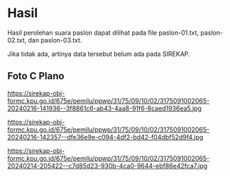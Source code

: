 # Hasil

Hasil perolehan suara paslon dapat dilihat pada file paslon-01.txt, paslon-02.txt, dan paslon-03.txt.

Jika tidak ada, artinya data tersebut belum ada pada SIREKAP.

## Foto C Plano

https://sirekap-obj-formc.kpu.go.id/675e/pemilu/ppwp/31/75/09/10/02/3175091002065-20240216-141936--3f8861c6-ab43-4aa8-91f6-8caed1936ea5.jpg

https://sirekap-obj-formc.kpu.go.id/675e/pemilu/ppwp/31/75/09/10/02/3175091002065-20240216-142357--dfe36e9e-c094-4df2-bd42-f04dbf52d9f4.jpg

https://sirekap-obj-formc.kpu.go.id/675e/pemilu/ppwp/31/75/09/10/02/3175091002065-20240214-205422--c7d85d23-930b-4ca0-9644-ebf86e42fca7.jpg
